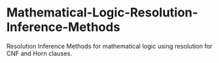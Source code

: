 # Mathematical-Logic-Resolution-Inference-Methods
Resolution Inference Methods for mathematical logic using resolution for CNF and Horn clauses.
